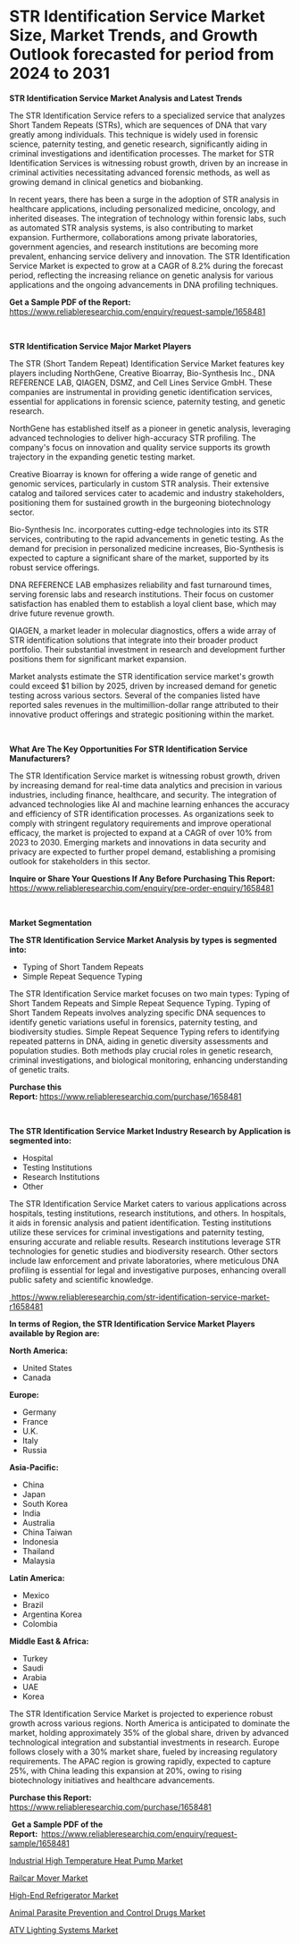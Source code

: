 <p><h1>STR Identification Service Market Size, Market Trends, and Growth Outlook forecasted for period from 2024 to 2031</h1></p><p><strong>STR Identification Service Market Analysis and Latest Trends</strong></p>
<p><p>The STR Identification Service refers to a specialized service that analyzes Short Tandem Repeats (STRs), which are sequences of DNA that vary greatly among individuals. This technique is widely used in forensic science, paternity testing, and genetic research, significantly aiding in criminal investigations and identification processes. The market for STR Identification Services is witnessing robust growth, driven by an increase in criminal activities necessitating advanced forensic methods, as well as growing demand in clinical genetics and biobanking.</p><p>In recent years, there has been a surge in the adoption of STR analysis in healthcare applications, including personalized medicine, oncology, and inherited diseases. The integration of technology within forensic labs, such as automated STR analysis systems, is also contributing to market expansion. Furthermore, collaborations among private laboratories, government agencies, and research institutions are becoming more prevalent, enhancing service delivery and innovation. The STR Identification Service Market is expected to grow at a CAGR of 8.2% during the forecast period, reflecting the increasing reliance on genetic analysis for various applications and the ongoing advancements in DNA profiling techniques.</p></p>
<p><strong>Get a Sample PDF of the Report:&nbsp;</strong> <a href="https://www.reliableresearchiq.com/enquiry/request-sample/1658481?utm_campaign=103&utm_medium=2&utm_source=Github&utm_content=ia&utm_term=28092024&utm_id=str-identification-service">https://www.reliableresearchiq.com/enquiry/request-sample/1658481</a></p>
<p>&nbsp;</p>
<p><strong>STR Identification Service Major Market Players</strong></p>
<p><p>The STR (Short Tandem Repeat) Identification Service Market features key players including NorthGene, Creative Bioarray, Bio-Synthesis Inc., DNA REFERENCE LAB, QIAGEN, DSMZ, and Cell Lines Service GmbH. These companies are instrumental in providing genetic identification services, essential for applications in forensic science, paternity testing, and genetic research.</p><p>NorthGene has established itself as a pioneer in genetic analysis, leveraging advanced technologies to deliver high-accuracy STR profiling. The company's focus on innovation and quality service supports its growth trajectory in the expanding genetic testing market.</p><p>Creative Bioarray is known for offering a wide range of genetic and genomic services, particularly in custom STR analysis. Their extensive catalog and tailored services cater to academic and industry stakeholders, positioning them for sustained growth in the burgeoning biotechnology sector.</p><p>Bio-Synthesis Inc. incorporates cutting-edge technologies into its STR services, contributing to the rapid advancements in genetic testing. As the demand for precision in personalized medicine increases, Bio-Synthesis is expected to capture a significant share of the market, supported by its robust service offerings.</p><p>DNA REFERENCE LAB emphasizes reliability and fast turnaround times, serving forensic labs and research institutions. Their focus on customer satisfaction has enabled them to establish a loyal client base, which may drive future revenue growth.</p><p>QIAGEN, a market leader in molecular diagnostics, offers a wide array of STR identification solutions that integrate into their broader product portfolio. Their substantial investment in research and development further positions them for significant market expansion.</p><p>Market analysts estimate the STR identification service market's growth could exceed $1 billion by 2025, driven by increased demand for genetic testing across various sectors. Several of the companies listed have reported sales revenues in the multimillion-dollar range attributed to their innovative product offerings and strategic positioning within the market.</p></p>
<p>&nbsp;</p>
<p><strong>What Are The Key Opportunities For STR Identification Service Manufacturers?</strong></p>
<p><p>The STR Identification Service market is witnessing robust growth, driven by increasing demand for real-time data analytics and precision in various industries, including finance, healthcare, and security. The integration of advanced technologies like AI and machine learning enhances the accuracy and efficiency of STR identification processes. As organizations seek to comply with stringent regulatory requirements and improve operational efficacy, the market is projected to expand at a CAGR of over 10% from 2023 to 2030. Emerging markets and innovations in data security and privacy are expected to further propel demand, establishing a promising outlook for stakeholders in this sector.</p></p>
<p><strong>Inquire or Share Your Questions If Any Before Purchasing This Report:</strong> <a href="https://www.reliableresearchiq.com/enquiry/pre-order-enquiry/1658481?utm_campaign=103&utm_medium=2&utm_source=Github&utm_content=ia&utm_term=28092024&utm_id=str-identification-service">https://www.reliableresearchiq.com/enquiry/pre-order-enquiry/1658481</a></p>
<p>&nbsp;</p>
<p><strong>Market Segmentation</strong></p>
<p><strong>The STR Identification Service Market Analysis by types is segmented into:</strong></p>
<p><ul><li>Typing of Short Tandem Repeats</li><li>Simple Repeat Sequence Typing</li></ul></p>
<p><p>The STR Identification Service market focuses on two main types: Typing of Short Tandem Repeats and Simple Repeat Sequence Typing. Typing of Short Tandem Repeats involves analyzing specific DNA sequences to identify genetic variations useful in forensics, paternity testing, and biodiversity studies. Simple Repeat Sequence Typing refers to identifying repeated patterns in DNA, aiding in genetic diversity assessments and population studies. Both methods play crucial roles in genetic research, criminal investigations, and biological monitoring, enhancing understanding of genetic traits.</p></p>
<p><strong>Purchase this Report:&nbsp;</strong><a href="https://www.reliableresearchiq.com/purchase/1658481?utm_campaign=103&utm_medium=2&utm_source=Github&utm_content=ia&utm_term=28092024&utm_id=str-identification-service">https://www.reliableresearchiq.com/purchase/1658481</a></p>
<p>&nbsp;</p>
<p><strong>The STR Identification Service Market Industry Research by Application is segmented into:</strong></p>
<p><ul><li>Hospital</li><li>Testing Institutions</li><li>Research Institutions</li><li>Other</li></ul></p>
<p><p>The STR Identification Service Market caters to various applications across hospitals, testing institutions, research institutions, and others. In hospitals, it aids in forensic analysis and patient identification. Testing institutions utilize these services for criminal investigations and paternity testing, ensuring accurate and reliable results. Research institutions leverage STR technologies for genetic studies and biodiversity research. Other sectors include law enforcement and private laboratories, where meticulous DNA profiling is essential for legal and investigative purposes, enhancing overall public safety and scientific knowledge.</p></p>
<p><a href="https://www.reliableresearchiq.com/str-identification-service-market-r1658481?utm_campaign=103&utm_medium=2&utm_source=Github&utm_content=ia&utm_term=28092024&utm_id=str-identification-service">&nbsp;https://www.reliableresearchiq.com/str-identification-service-market-r1658481</a></p>
<p><strong>In terms of Region, the STR Identification Service Market Players available by Region are:</strong></p>
<p>
    <p> <strong> North America: </strong>
        <ul>
            <li>United States</li>
            <li>Canada</li>
        </ul>
        </p> 
    <p> <strong> Europe: </strong>
        <ul>
            <li>Germany</li>
            <li>France</li>
            <li>U.K.</li>
            <li>Italy</li>
            <li>Russia</li>
        </ul>
        </p> 
    <p> <strong> Asia-Pacific: </strong>
        <ul>
            <li>China</li>
            <li>Japan</li>
            <li>South Korea</li>
            <li>India</li>
            <li>Australia</li>
            <li>China Taiwan</li>
            <li>Indonesia</li>
            <li>Thailand</li>
            <li>Malaysia</li>
        </ul>
        </p> 
    <p> <strong> Latin America: </strong>
        <ul>
            <li>Mexico</li>
            <li>Brazil</li>
            <li>Argentina Korea</li>
            <li>Colombia</li>
        </ul>
        </p> 
    <p> <strong> Middle East & Africa: </strong>
        <ul>
            <li>Turkey</li>
            <li>Saudi</li>
            <li>Arabia</li>
            <li>UAE</li>
            <li>Korea</li>
        </ul>
    </p>
    </p>
<p><p>The STR Identification Service Market is projected to experience robust growth across various regions. North America is anticipated to dominate the market, holding approximately 35% of the global share, driven by advanced technological integration and substantial investments in research. Europe follows closely with a 30% market share, fueled by increasing regulatory requirements. The APAC region is growing rapidly, expected to capture 25%, with China leading this expansion at 20%, owing to rising biotechnology initiatives and healthcare advancements.</p></p>
<p><strong>Purchase this Report: </strong><a href="https://www.reliableresearchiq.com/purchase/1658481?utm_campaign=103&utm_medium=2&utm_source=Github&utm_content=ia&utm_term=28092024&utm_id=str-identification-service">https://www.reliableresearchiq.com/purchase/1658481</a></p>
<p>&nbsp;<strong>Get a Sample PDF of the Report:&nbsp;&nbsp;</strong><a href="https://www.reliableresearchiq.com/enquiry/request-sample/1658481?utm_campaign=103&utm_medium=2&utm_source=Github&utm_content=ia&utm_term=28092024&utm_id=str-identification-service">https://www.reliableresearchiq.com/enquiry/request-sample/1658481</a></p>
<p><strong></strong></p>
<p><p><a href="https://issuu.com/reportprime-2/docs/industrial-high-temperature-heat-pu_d4e8fd3954ef75?utm_campaign=103&utm_medium=2&utm_source=Github&utm_content=ia&utm_term=28092024&utm_id=str-identification-service">Industrial High Temperature Heat Pump Market</a></p><p><a href="https://www.linkedin.com/pulse/railcar-mover-market-overview-regional-outlook-competitive-8wqoe?trackingId=WIaxjD%2B7TASFu1%2BT3cwmbw%3D%3D&utm_campaign=103&utm_medium=2&utm_source=Github&utm_content=ia&utm_term=28092024&utm_id=str-identification-service">Railcar Mover Market</a></p><p><a href="https://github.com/jeffreybishop26/Market-Research-Report-List-1/blob/main/high-end-refrigerator-market.md?utm_campaign=103&utm_medium=2&utm_source=Github&utm_content=ia&utm_term=28092024&utm_id=str-identification-service">High-End Refrigerator Market</a></p><p><a href="https://github.com/malandranz3ggo/Market-Research-Report-List-1/blob/main/animal-parasite-prevention-and-control-drugs-market.md?utm_campaign=103&utm_medium=2&utm_source=Github&utm_content=ia&utm_term=28092024&utm_id=str-identification-service">Animal Parasite Prevention and Control Drugs Market</a></p><p><a href="https://www.linkedin.com/pulse/booming-atv-lighting-systems-market-sector-analysis-growth-blife?trackingId=Pkblgy2xR6KjsEsB5GNT9w%3D%3D&utm_campaign=103&utm_medium=2&utm_source=Github&utm_content=ia&utm_term=28092024&utm_id=str-identification-service">ATV Lighting Systems Market</a></p></p>